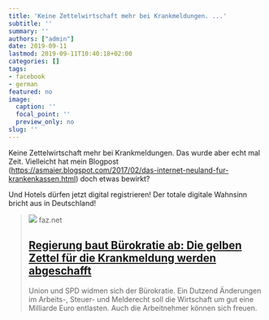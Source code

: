 ```yaml
---
title: 'Keine Zettelwirtschaft mehr bei Krankmeldungen. ...'
subtitle: ''
summary: ''
authors: ["admin"]
date: 2019-09-11
lastmod: 2019-09-11T10:40:18+02:00
categories: []
tags:
- facebook
- german
featured: no
image:
  caption: ''
  focal_point: ''
  preview_only: no
slug: ''
---
```

Keine Zettelwirtschaft mehr bei Krankmeldungen. Das wurde aber echt mal Zeit. Vielleicht hat mein Blogpost (https://asmaier.blogspot.com/2017/02/das-internet-neuland-fur-krankenkassen.html) doch etwas bewirkt?

Und Hotels dürfen jetzt digital registrieren! Der totale digitale Wahnsinn bricht aus in Deutschland!
> [![](https://media1.faz.net/ppmedia/aktuell/4055906357/1.6377741/facebook_teaser/der-gelbe-zettel-ist-nicht.jpg)](https://www.faz.net/aktuell/wirtschaft/regierung-baut-buerokratie-ab-keine-krankmeldungs-zettel-mehr-16377684.html)
> faz.net
> ## [Regierung baut Bürokratie ab: Die gelben Zettel für die Krankmeldung werden abgeschafft](https://www.faz.net/aktuell/wirtschaft/regierung-baut-buerokratie-ab-keine-krankmeldungs-zettel-mehr-16377684.html)
>
>Union und SPD widmen sich der Bürokratie. Ein Dutzend Änderungen im Arbeits-, Steuer- und Melderecht soll die Wirtschaft um gut eine Milliarde Euro entlasten. Auch die Arbeitnehmer können sich freuen.


